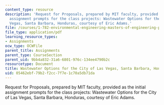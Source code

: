 ```yaml
---
content_type: resource
description: 'Request for Proposals, prepared by MIT faculty, provided as the initial
  assignment prompts for the class projects: Wastewater Options for the City of Las
  Vegas, Santa Barbara, Honduras, courtesy of Eric Adams.'
file: /courses/1-782-environmental-engineering-masters-of-engineering-project-fall-2007-spring-2008/05462ebf79b2f2cc7f7e1c70a5db71da_honduras_rfp.pdf
file_type: application/pdf
learning_resource_types:
- Assignments
ocw_type: OCWFile
parent_title: Assignments
parent_type: CourseSection
parent_uid: 9bb4a832-31a6-6801-976c-134ee4790b2c
resourcetype: Document
title: Wastewater Options for the City of Las Vegas, Santa Barbara, Honduras
uid: 05462ebf-79b2-f2cc-7f7e-1c70a5db71da
---
```

Request for Proposals, prepared by MIT faculty, provided as the initial assignment prompts for the class projects: Wastewater Options for the City of Las Vegas, Santa Barbara, Honduras, courtesy of Eric Adams.

